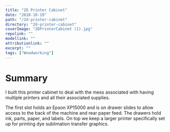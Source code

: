 ```yaml
---
title: "2D Printer Cabinet"
date: "2018-10-19"
path: "/2d-printer-cabinet"
directory: "2d-printer-cabinet"
coverImage: "2DPrinterCabinet (1).jpg"
repolink: ""
modellink: ""
attributionlink: ""
excerpt: ""
tags: ["Woodworking"]
---
```


# Summary

I built this printer cabinet to deal with the mess associated with having multiple printers and all their associated supplies. 

The first slot holds an Epson XP15000 and is on drawer slides to allow access to the back of the machine and rear paper feed. The drawers hold ink, parts, paper, and labels. On top we keep a larger printer specifically set up for printing dye sublimation transfer graphics.
